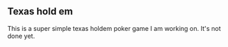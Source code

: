 ## Texas hold em
This is a super simple texas holdem poker game I 
am working on. It's not done yet.